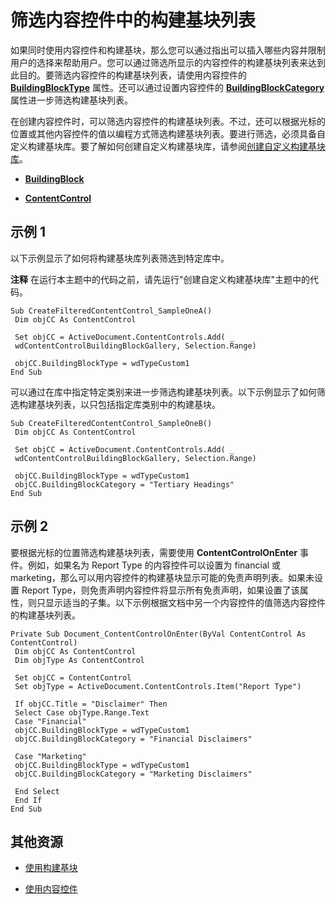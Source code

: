 
# 筛选内容控件中的构建基块列表

如果同时使用内容控件和构建基块，那么您可以通过指出可以插入哪些内容并限制用户的选择来帮助用户。您可以通过筛选所显示的内容控件的构建基块列表来达到此目的。要筛选内容控件的构建基块列表，请使用内容控件的  **[BuildingBlockType](6fe28ef5-fe7d-792e-f73a-b6726c802790.md)** 属性。还可以通过设置内容控件的 **[BuildingBlockCategory](ca799bde-8556-381e-c9ca-74c5ac250d99.md)** 属性进一步筛选构建基块列表。

在创建内容控件时，可以筛选内容控件的构建基块列表。不过，还可以根据光标的位置或其他内容控件的值以编程方式筛选构建基块列表。要进行筛选，必须具备自定义构建基块库。要了解如何创建自定义构建基块库，请参阅[创建自定义构建基块库](472688b6-205c-c88d-5a7e-26334ec5eeeb.md)。




-  **[BuildingBlock](2558b89f-8552-bb71-fa40-101cab2635ba.md)**
    
-  **[ContentControl](783dec26-9b63-11f8-6187-985f9c815f27.md)**
    

## 示例 1

以下示例显示了如何将构建基块库列表筛选到特定库中。


 **注释**  在运行本主题中的代码之前，请先运行"创建自定义构建基块库"主题中的代码。


```
Sub CreateFilteredContentControl_SampleOneA() 
 Dim objCC As ContentControl 
 
 Set objCC = ActiveDocument.ContentControls.Add( _ 
 wdContentControlBuildingBlockGallery, Selection.Range) 
 
 objCC.BuildingBlockType = wdTypeCustom1 
End Sub
```

可以通过在库中指定特定类别来进一步筛选构建基块列表。以下示例显示了如何筛选构建基块列表，以只包括指定库类别中的构建基块。




```
Sub CreateFilteredContentControl_SampleOneB() 
 Dim objCC As ContentControl 
 
 Set objCC = ActiveDocument.ContentControls.Add( _ 
 wdContentControlBuildingBlockGallery, Selection.Range) 
 
 objCC.BuildingBlockType = wdTypeCustom1 
 objCC.BuildingBlockCategory = "Tertiary Headings" 
End Sub
```


## 示例 2

要根据光标的位置筛选构建基块列表，需要使用  **ContentControlOnEnter** 事件。例如，如果名为 Report Type 的内容控件可以设置为 financial 或 marketing，那么可以用内容控件的构建基块显示可能的免责声明列表。如果未设置 Report Type，则免责声明内容控件将显示所有免责声明，如果设置了该属性，则只显示适当的子集。以下示例根据文档中另一个内容控件的值筛选内容控件的构建基块列表。


```
Private Sub Document_ContentControlOnEnter(ByVal ContentControl As ContentControl) 
 Dim objCC As ContentControl 
 Dim objType As ContentControl 
 
 Set objCC = ContentControl 
 Set objType = ActiveDocument.ContentControls.Item("Report Type") 
 
 If objCC.Title = "Disclaimer" Then 
 Select Case objType.Range.Text 
 Case "Financial" 
 objCC.BuildingBlockType = wdTypeCustom1 
 objCC.BuildingBlockCategory = "Financial Disclaimers" 
 
 Case "Marketing" 
 objCC.BuildingBlockType = wdTypeCustom1 
 objCC.BuildingBlockCategory = "Marketing Disclaimers" 
 
 End Select 
 End If 
End Sub
```


## 其他资源


- [使用构建基块](c32a8972-a6fc-bb66-b62a-039b88580b37.md)
    
- [使用内容控件](b4092c71-a383-f1db-8d68-de69e8d8a86b.md)
    
